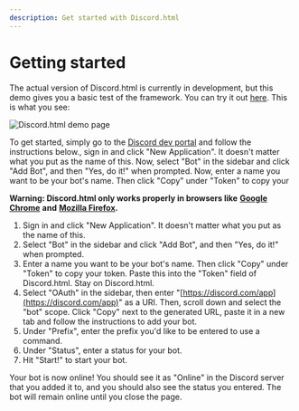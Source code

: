 ```yaml
---
description: Get started with Discord.html
---
```


# Getting started

The actual version of Discord.html is currently in development, but this demo gives you a basic test of the framework. You can try it out [here](https://discordhtml-demo.daguacaplushy.repl.co/). This is what you see:

 

![Discord.html demo page](https://u.cubeupload.com/thecoder876/image20210301174631.png)

To get started, simply go to the [Discord dev portal](https://discord.com/developers) and follow the instructions below., sign in and click "New Application". It doesn't matter what you put as the name of this. Now, select "Bot" in the sidebar and click "Add Bot", and then "Yes, do it!" when prompted. Now, enter a name you want to be your bot's name. Then click "Copy" under "Token" to copy your

**Warning: Discord.html only works properly in browsers like** [**Google Chrome**](https://chrome.com) **and** [**Mozilla Firefox**](https://firefox.com)**.**

1. Sign in and click "New Application". It doesn't matter what you put as the name of this.
2. Select "Bot" in the sidebar and click "Add Bot", and then "Yes, do it!" when prompted.
3. Enter a name you want to be your bot's name. Then click "Copy" under "Token" to copy your token. Paste this into the "Token" field of Discord.html. Stay on Discord.html.
4. Select "OAuth" in the sidebar, then enter "[https://discord.com/app](https://discord.com/app)" as a URI. Then, scroll down and select the "bot" scope. Click "Copy" next to the generated URL, paste it in a new tab and follow the instructions to add your bot.
5. Under "Prefix", enter the prefix you'd like to be entered to use a command.
6. Under "Status", enter a status for your bot.
7. Hit "Start!" to start your bot.

Your bot is now online! You should see it as "Online" in the Discord server that you added it to, and you should also see the status you entered. The bot will remain online until you close the page.

